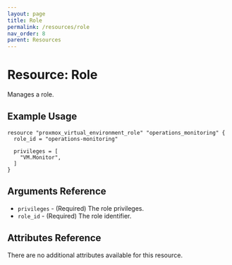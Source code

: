```yaml
---
layout: page
title: Role
permalink: /resources/role
nav_order: 8
parent: Resources
---
```


# Resource: Role

Manages a role.

## Example Usage

```
resource "proxmox_virtual_environment_role" "operations_monitoring" {
  role_id = "operations-monitoring"

  privileges = [
    "VM.Monitor",
  ]
}
```

## Arguments Reference

* `privileges` - (Required) The role privileges.
* `role_id` - (Required) The role identifier.

## Attributes Reference

There are no additional attributes available for this resource.
